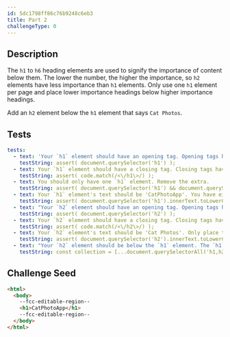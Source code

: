 ```yaml
---
id: 5dc1798ff86c76b9248c6eb3
title: Part 2
challengeType: 0
---
```


## Description

<section id='description'>

The `h1` to `h6` heading elements are used to signify the importance of content below them. The lower the number, the higher the importance, so `h2` elements have less importance than `h1` elements. Only use one `h1` element per page and place lower importance headings below higher importance headings.

Add an `h2` element below the `h1` element that says `Cat Photos`.

</section>

## Tests

<section id='tests'>

```yml
tests:
  - text: 'Your `h1` element should have an opening tag. Opening tags have this syntax: `<elementName>`.'
    testString: assert( document.querySelector('h1') );
  - text: Your `h1` element should have a closing tag. Closing tags have a `/` just after the `<` character.
    testString: assert( code.match(/<\/h1\>/) );
  - text: You should only have one `h1` element. Remove the extra.
    testString: assert( document.querySelector('h1') && document.querySelectorAll('h1').length === 1 );
  - text: Your `h1` element's text should be 'CatPhotoApp'. You have either omitted the text or have a typo.
    testString: assert( document.querySelector('h1').innerText.toLowerCase() === 'catphotoapp' );
  - text: "Your `h2` element should have an opening tag. Opening tags have this syntax: `<elementName>`."
    testString: assert( document.querySelector('h2') );
  - text: Your `h2` element should have a closing tag. Closing tags have a `/` just after the `<` character.
    testString: assert( code.match(/<\/h2\>/) );
  - text: Your `h2` element's text should be 'Cat Photos'. Only place the text `Cat Photos` between the opening and closing `h2` tags.
    testString: assert( document.querySelector('h2').innerText.toLowerCase() === 'cat photos' );
  - text: "Your `h2` element should be below the `h1` element. The `h1` element has greater importance and must be above the `h2` element."
    testString: const collection = [...document.querySelectorAll('h1,h2')].map(node => node.nodeName); assert( collection.indexOf('H1') < collection.indexOf('H2') );

```

</section>

## Challenge Seed

<section id='challengeSeed'>

<div id='html-seed'>

```html
<html>
  <body>
    --fcc-editable-region--
    <h1>CatPhotoApp</h1>
    --fcc-editable-region--
  </body>
</html>
```

</div>

</section>

